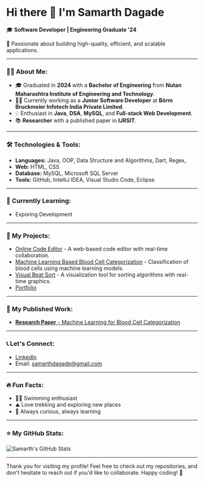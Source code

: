 # Hi there 👋 I'm Samarth Dagade

🎓 **Software Developer | Engineering Graduate '24**

🔧 Passionate about building high-quality, efficient, and scalable applications.

---

### 👨‍💻 About Me:
- 🎓 Graduated in **2024** with a **Bachelor of Engineering** from **Nutan Maharashtra Institute of Engineering and Technology**.
- 👨‍💻 Currently working as a **Junior Software Developer** at **Börm Bruckmeier Infotech India Private Limited**.
- 💡 Enthusiast in **Java**, **DSA**, **MySQL**, and **Full-stack Web Development**.
- 📚 **Researcher** with a published paper in **IJRSIT**.

---

### 🛠️ Technologies & Tools:
- **Languages:** Java, OOP, Data Structure and Algorithms, Dart, Regex,
- **Web:** HTML, CSS
- **Database:** MySQL, Microsoft SQL Server
- **Tools:** GitHub, IntelliJ IDEA, Visual Studio Code, Eclipse

---

### 🌱 Currently Learning:
- Exporing Development
---

### 📂 My Projects:
- [Online Code Editor](https://github.com/yourusername/online-code-editor) - A web-based code editor with real-time collaboration.
- [Machine Learning Based Blood Cell Categorization](https://github.com/yourusername/ML-blood-cell-categorization) - Classification of blood cells using machine learning models.
- [Visual Beat Sort](https://github.com/yourusername/visual-beat-sort) - A visualization tool for sorting algorithms with real-time graphics.
- [Portfolio](https://samadagade.github.io/Mywebsite/)

---

### 📑 My Published Work:
- [**Research Paper** - Machine Learning for Blood Cell Categorization](https://link-to-your-paper.com)

---

### 📞 Let's Connect:
- [LinkedIn](https://www.linkedin.com/in/samarthdagade)
- Email: samarthdagade@gmail.com

---

### 🔥 Fun Facts:
- 🏊‍♂️ Swimming enthusiast
- ⛰️ Love trekking and exploring new places
- 📖 Always curious, always learning

---

### ⭐ My GitHub Stats:
![Samarth's GitHub Stats](https://github-readme-stats.vercel.app/api?username=yourusername&show_icons=true&hide_title=true&count_private=true&hide=prs)

---

Thank you for visiting my profile! Feel free to check out my repositories, and don't hesitate to reach out if you'd like to collaborate. Happy coding! 🚀
